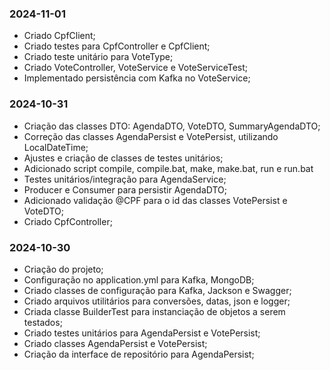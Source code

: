 ### 2024-11-01

* Criado CpfClient;
* Criado testes para CpfController e CpfClient;
* Criado teste unitário para VoteType;
* Criado VoteController, VoteService e VoteServiceTest;
* Implementado persistência com Kafka no VoteService;

### 2024-10-31

* Criação das classes DTO: AgendaDTO, VoteDTO, SummaryAgendaDTO;
* Correção das classes AgendaPersist e VotePersist, utilizando LocalDateTime;
* Ajustes e criação de classes de testes unitários;
* Adicionado script compile, compile.bat, make, make.bat, run e run.bat
* Testes unitários/integração para AgendaService;
* Producer e Consumer para persistir AgendaDTO;
* Adicionado validação @CPF para o id das classes VotePersist e VoteDTO;
* Criado CpfController;

### 2024-10-30

* Criação do projeto;
* Configuração no application.yml para Kafka, MongoDB;
* Criado classes de configuração para Kafka, Jackson e Swagger;
* Criado arquivos utilitários para conversões, datas, json e logger;
* Criada classe BuilderTest para instanciação de objetos a serem testados;
* Criado testes unitários para AgendaPersist e VotePersist;
* Criado classes AgendaPersist e VotePersist;
* Criação da interface de repositório para AgendaPersist;
